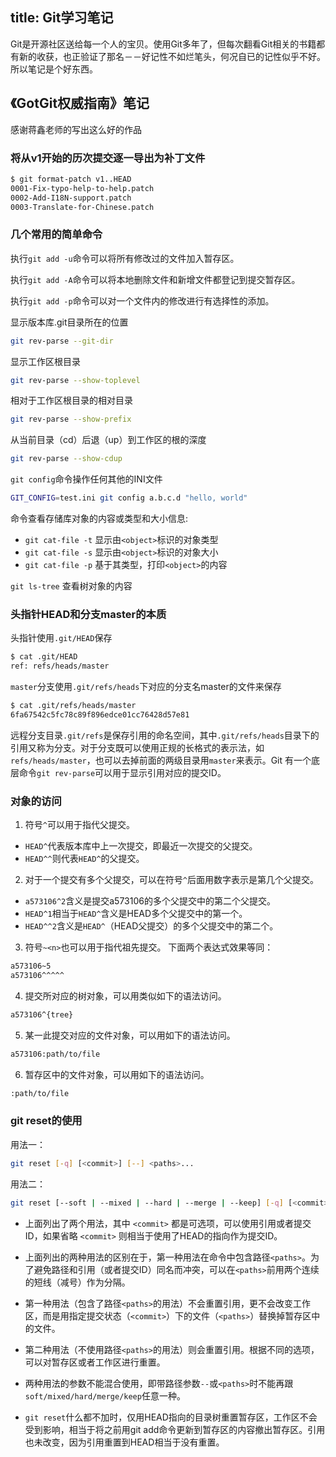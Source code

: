 title: Git学习笔记
---
Git是开源社区送给每一个人的宝贝。使用Git多年了，但每次翻看Git相关的书籍都有新的收获，也正验证了那名－－好记性不如烂笔头，何况自已的记性似乎不好。所以笔记是个好东西。
<!--more-->

## 《GotGit权威指南》笔记
感谢蒋鑫老师的写出这么好的作品

### 将从v1开始的历次提交逐一导出为补丁文件
```bash
$ git format-patch v1..HEAD
0001-Fix-typo-help-to-help.patch
0002-Add-I18N-support.patch
0003-Translate-for-Chinese.patch
```

### 几个常用的简单命令
执行`git add -u`命令可以将所有修改过的文件加入暂存区。

执行`git add -A`命令可以将本地删除文件和新增文件都登记到提交暂存区。

执行`git add -p`命令可以对一个文件内的修改进行有选择性的添加。

显示版本库.git目录所在的位置
```bash
git rev-parse --git-dir
```

显示工作区根目录
```bash
git rev-parse --show-toplevel
```

相对于工作区根目录的相对目录
```bash
git rev-parse --show-prefix
```

从当前目录（cd）后退（up）到工作区的根的深度
```bash
git rev-parse --show-cdup
```

`git config`命令操作任何其他的INI文件
```bash
GIT_CONFIG=test.ini git config a.b.c.d "hello, world"
```

命令查看存储库对象的内容或类型和大小信息:
- `git cat-file -t` 显示由`<object>`标识的对象类型
- `git cat-file -s` 显示由`<object>`标识的对象大小
- `git cat-file -p` 基于其类型，打印`<object>`的内容

`git ls-tree` 查看树对象的内容

### 头指针HEAD和分支master的本质
头指针使用`.git/HEAD`保存
```bash
$ cat .git/HEAD
ref: refs/heads/master
```

`master`分支使用`.git/refs/heads`下对应的分支名master的文件来保存
```bash
$ cat .git/refs/heads/master
6fa67542c5fc78c89f896edce01cc76428d57e81
```

远程分支目录`.git/refs`是保存引用的命名空间，其中`.git/refs/heads`目录下的引用又称为分支。对于分支既可以使用正规的长格式的表示法，如`refs/heads/master`，也可以去掉前面的两级目录用`master`来表示。Git 有一个底层命令`git rev-parse`可以用于显示引用对应的提交ID。

### 对象的访问
1. 符号`^`可以用于指代父提交。
- `HEAD^`代表版本库中上一次提交，即最近一次提交的父提交。
- `HEAD^^`则代表`HEAD^`的父提交。

2. 对于一个提交有多个父提交，可以在符号`^`后面用数字表示是第几个父提交。
- `a573106^2`含义是提交a573106的多个父提交中的第二个父提交。
- `HEAD^1`相当于`HEAD^`含义是HEAD多个父提交中的第一个。
- `HEAD^^2`含义是`HEAD^`（HEAD父提交）的多个父提交中的第二个。

3. 符号`~<n>`也可以用于指代祖先提交。
下面两个表达式效果等同：
```bash
a573106~5
a573106^^^^^
```

4. 提交所对应的树对象，可以用类似如下的语法访问。
```bash
a573106^{tree}
```

5. 某一此提交对应的文件对象，可以用如下的语法访问。
```bash
a573106:path/to/file
```

6. 暂存区中的文件对象，可以用如下的语法访问。
```bash
:path/to/file
```

### git reset的使用
用法一：
```bash
git reset [-q] [<commit>] [--] <paths>...
```
用法二：
```bash
git reset [--soft | --mixed | --hard | --merge | --keep] [-q] [<commit>]
```

- 上面列出了两个用法，其中 `<commit>` 都是可选项，可以使用引用或者提交ID，如果省略 `<commit>` 则相当于使用了HEAD的指向作为提交ID。

- 上面列出的两种用法的区别在于，第一种用法在命令中包含路径`<paths>`。为了避免路径和引用（或者提交ID）同名而冲突，可以在`<paths>`前用两个连续的短线（减号）作为分隔。

- 第一种用法（包含了路径`<paths>`的用法）不会重置引用，更不会改变工作区，而是用指定提交状态（`<commit>`）下的文件（`<paths>`）替换掉暂存区中的文件。

- 第二种用法（不使用路径`<paths>`的用法）则会重置引用。根据不同的选项，可以对暂存区或者工作区进行重置。

- 两种用法的参数不能混合使用，即带路径参数`--`或`<paths>`时不能再跟`soft/mixed/hard/merge/keep`任意一种。

- `git reset`什么都不加时，仅用HEAD指向的目录树重置暂存区，工作区不会受到影响，相当于将之前用git add命令更新到暂存区的内容撤出暂存区。引用也未改变，因为引用重置到HEAD相当于没有重置。





